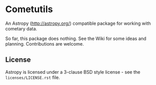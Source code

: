 Cometutils
==========

An Astropy (http://astropy.org/) compatible package for working with cometary data.

So far, this package does nothing.  See the Wiki for some ideas and planning.  Contributions are welcome.


License
-------
Astropy is licensed under a 3-clause BSD style license - see the
``licenses/LICENSE.rst`` file.
